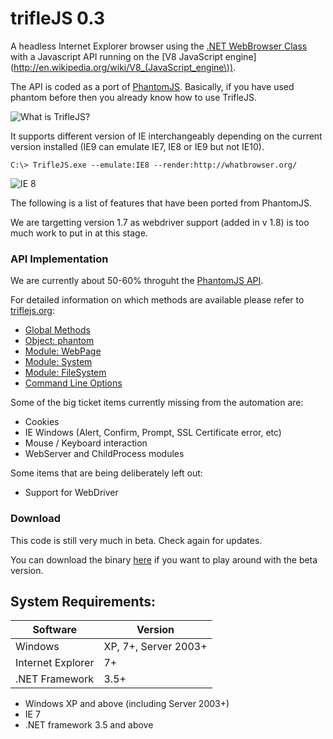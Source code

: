 trifleJS 0.3
=========

A headless Internet Explorer browser using the [.NET WebBrowser Class](http://msdn.microsoft.com/en-us/library/system.windows.forms.webbrowser.aspx) with a Javascript API running on the [V8 JavaScript engine](http://en.wikipedia.org/wiki/V8_(JavaScript_engine\)).

The API is coded as a port of [PhantomJS](http://phantomjs.org). Basically, if you have used phantom before then you already know how to use TrifleJS.

![What is TrifleJS?](https://raw.github.com/sdesalas/trifleJS/master/Docs/What.Is.Trifle.png "What is TrifleJS?")

It supports different version of IE interchangeably depending on the current version installed (IE9 can emulate IE7, IE8 or IE9 but not IE10).

    C:\> TrifleJS.exe --emulate:IE8 --render:http://whatbrowser.org/

![IE 8](https://raw.github.com/sdesalas/trifleJS/master/Docs/whatbrowser.org.IE8.png "Running as IE 8")

The following is a list of features that have been ported from PhantomJS. 

We are targetting version 1.7 as webdriver support (added in v 1.8) is too much work to put in at this stage.

### API Implementation

We are currently about 50-60% throguht the [PhantomJS API](http://phantomjs.org/api/).

For detailed information on which methods are available please refer to [triflejs.org](http://triflejs.org):

- [Global Methods](http://triflejs.org#post-11)
- [Object: phantom](http://triflejs.org#post-18)
- [Module: WebPage](http://triflejs.org#post-20)
- [Module: System](http://triflejs.org#post-24)
- [Module: FileSystem](http://triflejs.org#post-27)
- [Command Line Options](http://triflejs.org#post-29)

Some of the big ticket items currently missing from the automation are: 

- Cookies
- IE Windows (Alert, Confirm, Prompt, SSL Certificate error, etc)
- Mouse / Keyboard interaction
- WebServer and ChildProcess modules

Some items that are being deliberately left out:

- Support for WebDriver

### Download

This code is still very much in beta. Check again for updates.

You can download the binary [here](https://github.com/sdesalas/trifleJS/raw/master/Build/Binary/TrifleJS.Latest.zip) if you want to play around with the beta version. 

## System Requirements:

|Software           | Version               |
|-------------------|-----------------------|
|Windows            |XP, 7+, Server 2003+   |
|Internet Explorer  | 7+                    |
|.NET Framework     | 3.5+                  |

- Windows XP and above (including Server 2003+)
- IE 7
- .NET framework 3.5 and above
